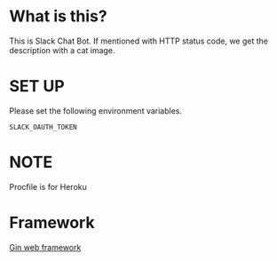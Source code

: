 # What is this?

This is Slack Chat Bot.
If mentioned with HTTP status code, we get the description with a cat image.

# SET UP

Please set the following environment variables.
```
SLACK_OAUTH_TOKEN
```

# NOTE

Procfile is for Heroku

# Framework

[Gin web framework](https://github.com/gin-gonic/gin)